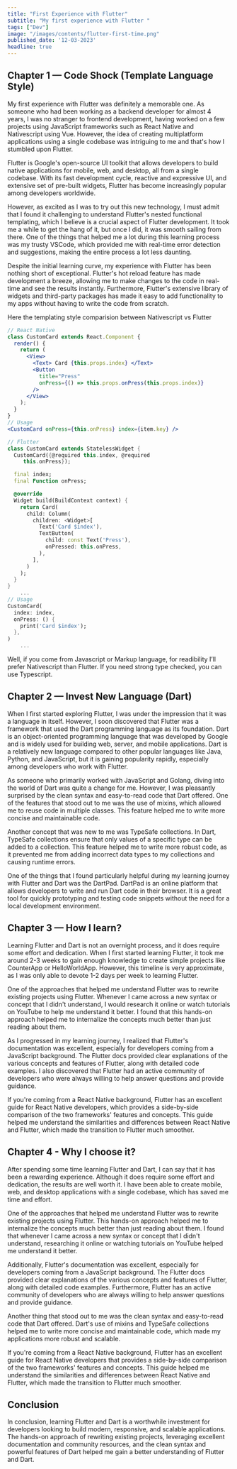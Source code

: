 ```yaml
---
title: "First Experience with Flutter"
subtitle: "My first experience with Flutter "
tags: ["Dev"]
image: "/images/contents/flutter-first-time.png"
published_date: '12-03-2023'
headline: true
---
```


## Chapter 1 — Code Shock (Template Language Style)
My first experience with Flutter was definitely a memorable one. As someone who had been working as a backend developer for almost 4 years, I was no stranger to frontend development, having worked on a few projects using JavaScript frameworks such as React Native and Nativescript using Vue. However, the idea of creating multiplatform applications using a single codebase was intriguing to me and that's how I stumbled upon Flutter.

Flutter is Google's open-source UI toolkit that allows developers to build native applications for mobile, web, and desktop, all from a single codebase. With its fast development cycle, reactive and expressive UI, and extensive set of pre-built widgets, Flutter has become increasingly popular among developers worldwide.

However, as excited as I was to try out this new technology, I must admit that I found it challenging to understand Flutter's nested functional templating, which I believe is a crucial aspect of Flutter development. It took me a while to get the hang of it, but once I did, it was smooth sailing from there. One of the things that helped me a lot during this learning process was my trusty VSCode, which provided me with real-time error detection and suggestions, making the entire process a lot less daunting.

Despite the initial learning curve, my experience with Flutter has been nothing short of exceptional. Flutter's hot reload feature has made development a breeze, allowing me to make changes to the code in real-time and see the results instantly. Furthermore, Flutter's extensive library of widgets and third-party packages has made it easy to add functionality to my apps without having to write the code from scratch.

Here the templating style comparision between Nativescript vs Flutter
```jsx
// React Native
class CustomCard extends React.Component {
  render() {
    return (
      <View>
        <Text> Card {this.props.index} </Text>
        <Button
          title="Press"
          onPress={() => this.props.onPress(this.props.index)}
        />
      </View>
    );
  }
}
// Usage
<CustomCard onPress={this.onPress} index={item.key} />
```

```dart
// Flutter
class CustomCard extends StatelessWidget {
  CustomCard({@required this.index, @required
     this.onPress});

  final index;
  final Function onPress;

  @override
  Widget build(BuildContext context) {
    return Card(
      child: Column(
        children: <Widget>[
          Text('Card $index'),
          TextButton(
            child: const Text('Press'),
            onPressed: this.onPress,
          ),
        ],
      )
    );
  }
}
    ...
// Usage
CustomCard(
  index: index,
  onPress: () {
    print('Card $index');
  },
)
    ...
```

Well, if you come from Javascript or Markup language, for readibility I’ll prefer Nativescript than Flutter. If you need strong type checked, you can use Typescript.

## Chapter 2 — Invest New Language (Dart)

When I first started exploring Flutter, I was under the impression that it was a language in itself. However, I soon discovered that Flutter was a framework that used the Dart programming language as its foundation. Dart is an object-oriented programming language that was developed by Google and is widely used for building web, server, and mobile applications. Dart is a relatively new language compared to other popular languages like Java, Python, and JavaScript, but it is gaining popularity rapidly, especially among developers who work with Flutter.

As someone who primarily worked with JavaScript and Golang, diving into the world of Dart was quite a change for me. However, I was pleasantly surprised by the clean syntax and easy-to-read code that Dart offered. One of the features that stood out to me was the use of mixins, which allowed me to reuse code in multiple classes. This feature helped me to write more concise and maintainable code.

Another concept that was new to me was TypeSafe collections. In Dart, TypeSafe collections ensure that only values of a specific type can be added to a collection. This feature helped me to write more robust code, as it prevented me from adding incorrect data types to my collections and causing runtime errors.

One of the things that I found particularly helpful during my learning journey with Flutter and Dart was the DartPad. DartPad is an online platform that allows developers to write and run Dart code in their browser. It is a great tool for quickly prototyping and testing code snippets without the need for a local development environment.

## Chapter 3 — How I learn?

Learning Flutter and Dart is not an overnight process, and it does require some effort and dedication. When I first started learning Flutter, it took me around 2-3 weeks to gain enough knowledge to create simple projects like CounterApp or HelloWorldApp. However, this timeline is very approximate, as I was only able to devote 1-2 days per week to learning Flutter.

One of the approaches that helped me understand Flutter was to rewrite existing projects using Flutter. Whenever I came across a new syntax or concept that I didn't understand, I would research it online or watch tutorials on YouTube to help me understand it better. I found that this hands-on approach helped me to internalize the concepts much better than just reading about them.

As I progressed in my learning journey, I realized that Flutter's documentation was excellent, especially for developers coming from a JavaScript background. The Flutter docs provided clear explanations of the various concepts and features of Flutter, along with detailed code examples. I also discovered that Flutter had an active community of developers who were always willing to help answer questions and provide guidance.

If you're coming from a React Native background, Flutter has an excellent guide for React Native developers, which provides a side-by-side comparison of the two frameworks' features and concepts. This guide helped me understand the similarities and differences between React Native and Flutter, which made the transition to Flutter much smoother.

## Chapter 4 - Why I choose it?

After spending some time learning Flutter and Dart, I can say that it has been a rewarding experience. Although it does require some effort and dedication, the results are well worth it. I have been able to create mobile, web, and desktop applications with a single codebase, which has saved me time and effort.

One of the approaches that helped me understand Flutter was to rewrite existing projects using Flutter. This hands-on approach helped me to internalize the concepts much better than just reading about them. I found that whenever I came across a new syntax or concept that I didn't understand, researching it online or watching tutorials on YouTube helped me understand it better.

Additionally, Flutter's documentation was excellent, especially for developers coming from a JavaScript background. The Flutter docs provided clear explanations of the various concepts and features of Flutter, along with detailed code examples. Furthermore, Flutter has an active community of developers who are always willing to help answer questions and provide guidance.

Another thing that stood out to me was the clean syntax and easy-to-read code that Dart offered. Dart's use of mixins and TypeSafe collections helped me to write more concise and maintainable code, which made my applications more robust and scalable.

If you're coming from a React Native background, Flutter has an excellent guide for React Native developers that provides a side-by-side comparison of the two frameworks' features and concepts. This guide helped me understand the similarities and differences between React Native and Flutter, which made the transition to Flutter much smoother.

## Conclusion
In conclusion, learning Flutter and Dart is a worthwhile investment for developers looking to build modern, responsive, and scalable applications. The hands-on approach of rewriting existing projects, leveraging excellent documentation and community resources, and the clean syntax and powerful features of Dart helped me gain a better understanding of Flutter and Dart.